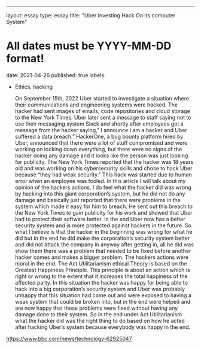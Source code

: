 ---
layout: essay
type: essay
title: "Uber Investing Hack On its computer System"
# All dates must be YYYY-MM-DD format!
date: 2021-04-26
published: true
labels:
  - Ethics, hacking


	On September 15th, 2022 Uber started to investigate a situation where their communications and engineering systems were hacked.  The hacker had sent images of emails, code repositories and cloud storage to the New York Times.  Uber later sent a message to staff saying not to use their messaging system Slack and shortly after employees got a message from the hacker saying,” I announce I am a hacker and Uber suffered a data breach.”  HackerOne, a bug bounty platform hired by Uber, announced that there were a lot of stuff compromised and were working on locking down everything, but there were no signs of the hacker doing any damage and it looks like the person was just looking for publicity.    The New York Times reported that the hacker was 18 years old and was working on his cybersecurity skills and chose to hack Uber because “they had weak security.”  This hack was started due to human error when an employee was fooled.
	In this article I will talk about my opinion of the hackers actions.  I do feel what the hacker did was wrong by hacking into this giant corporation’s system, but he did not do any damage and basically just reported that there were problems in the system which made it easy for him to breach.  He sent out this breach to the New York Times to gain publicity for his work and showed that Uber had to protect their software better.  In the end Uber now has a better security system and is more protected against hackers in the future.  So what I believe is that the hacker in the beginning was wrong for what he did but in the end he did make the corporation’s security system better and did not attack the company in anyway after getting in, all he did was show them there was a problem that needed to be fixed before another hacker comes and makes a bigger problem.  The hackers actions were moral in the end.
The Act Utilitarianism ethical Theory is based on the Greatest Happiness Principle.  This principle is about an action which is right or wrong to the extent that it increases the total happiness of the affected party.  In this situation the hacker was happy for being able to hack into a big corporation’s security system and Uber was probably unhappy that this situation had come out and were exposed to having a weak system that could be broken into, but in the end were helped and are now happy that these problems were fixed without having any damage done to their system.  So in the end under Act Utilitarianism what the hacker did was the right thing to do based on how he acted after hacking Uber’s system because everybody was happy in the end.



https://www.bbc.com/news/technology-62925047
